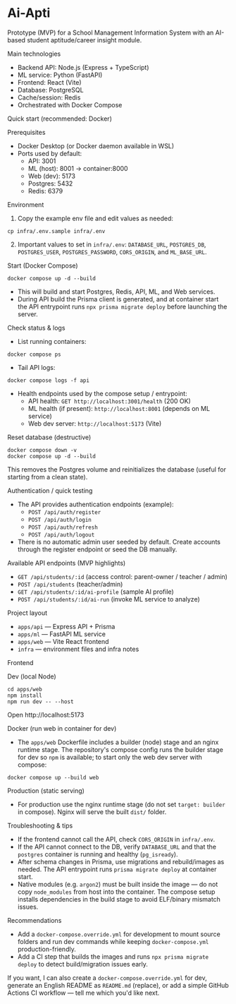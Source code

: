 # Ai-Apti

Prototype (MVP) for a School Management Information System with an AI-based student aptitude/career insight module.

Main technologies
- Backend API: Node.js (Express + TypeScript)
- ML service: Python (FastAPI)
- Frontend: React (Vite)
- Database: PostgreSQL
- Cache/session: Redis
- Orchestrated with Docker Compose

Quick start (recommended: Docker)

Prerequisites
- Docker Desktop (or Docker daemon available in WSL)
- Ports used by default:
  - API: 3001
  - ML (host): 8001 -> container:8000
  - Web (dev): 5173
  - Postgres: 5432
  - Redis: 6379

Environment
1. Copy the example env file and edit values as needed:
```
cp infra/.env.sample infra/.env
```
2. Important values to set in `infra/.env`: `DATABASE_URL`, `POSTGRES_DB`, `POSTGRES_USER`, `POSTGRES_PASSWORD`, `CORS_ORIGIN`, and `ML_BASE_URL`.

Start (Docker Compose)
```
docker compose up -d --build
```
- This will build and start Postgres, Redis, API, ML, and Web services.
- During API build the Prisma client is generated, and at container start the API entrypoint runs `npx prisma migrate deploy` before launching the server.

Check status & logs
- List running containers:
```
docker compose ps
```
- Tail API logs:
```
docker compose logs -f api
```
- Health endpoints used by the compose setup / entrypoint:
  - API health: `GET http://localhost:3001/health` (200 OK)
  - ML health (if present): `http://localhost:8001` (depends on ML service)
  - Web dev server: `http://localhost:5173` (Vite)

Reset database (destructive)
```
docker compose down -v
docker compose up -d --build
```
This removes the Postgres volume and reinitializes the database (useful for starting from a clean state).

Authentication / quick testing
- The API provides authentication endpoints (example):
  - `POST /api/auth/register`
  - `POST /api/auth/login`
  - `POST /api/auth/refresh`
  - `POST /api/auth/logout`
- There is no automatic admin user seeded by default. Create accounts through the register endpoint or seed the DB manually.

Available API endpoints (MVP highlights)
- `GET /api/students/:id` (access control: parent-owner / teacher / admin)
- `POST /api/students` (teacher/admin)
- `GET /api/students/:id/ai-profile` (sample AI profile)
- `POST /api/students/:id/ai-run` (invoke ML service to analyze)

Project layout
- `apps/api` — Express API + Prisma
- `apps/ml` — FastAPI ML service
- `apps/web` — Vite React frontend
- `infra` — environment files and infra notes

Frontend

Dev (local Node)
```
cd apps/web
npm install
npm run dev -- --host
```
Open http://localhost:5173

Docker (run web in container for dev)
- The `apps/web` Dockerfile includes a builder (node) stage and an nginx runtime stage. The repository's compose config runs the builder stage for dev so `npm` is available; to start only the web dev server with compose:
```
docker compose up --build web
```

Production (static serving)
- For production use the nginx runtime stage (do not set `target: builder` in compose). Nginx will serve the built `dist/` folder.

Troubleshooting & tips
- If the frontend cannot call the API, check `CORS_ORIGIN` in `infra/.env`.
- If the API cannot connect to the DB, verify `DATABASE_URL` and that the `postgres` container is running and healthy (`pg_isready`).
- After schema changes in Prisma, use migrations and rebuild/images as needed. The API entrypoint runs `prisma migrate deploy` at container start.
- Native modules (e.g. `argon2`) must be built inside the image — do not copy `node_modules` from host into the container. The compose setup installs dependencies in the build stage to avoid ELF/binary mismatch issues.

Recommendations
- Add a `docker-compose.override.yml` for development to mount source folders and run dev commands while keeping `docker-compose.yml` production-friendly.
- Add a CI step that builds the images and runs `npx prisma migrate deploy` to detect build/migration issues early.

If you want, I can also create a `docker-compose.override.yml` for dev, generate an English README as `README.md` (replace), or add a simple GitHub Actions CI workflow — tell me which you'd like next.
